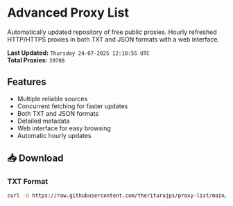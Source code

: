 # Advanced Proxy List

Automatically updated repository of free public proxies. Hourly refreshed HTTP/HTTPS proxies in both TXT and JSON formats with a web interface.

**Last Updated:** `Thursday 24-07-2025 12:18:55 UTC`  
**Total Proxies:** `39708`

## Features
- Multiple reliable sources
- Concurrent fetching for faster updates
- Both TXT and JSON formats
- Detailed metadata
- Web interface for easy browsing
- Automatic hourly updates

## 📥 Download

### TXT Format
```bash
curl -O https://raw.githubusercontent.com/theriturajps/proxy-list/main/proxies.txt